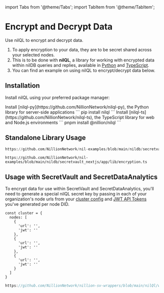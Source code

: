 import Tabs from '@theme/Tabs';
import TabItem from '@theme/TabItem';

# Encrypt and Decrypt Data

Use nilQL to encrypt and decrypt data.

1. To apply encryption to your data, they are to be secret shared across your selected nodes.
2. This is to be done with **nilQL**, a library for working with encrypted data within nilDB queries and replies, available in [Python](https://pypi.org/project/nilql/#description) and [TypeScript](https://www.npmjs.com/package/@nillion/nilql).
3. You can find an example on using nilQL to encrypt/decrypt data below.

## Installation

Install nilQL using your preferred package manager:

<Tabs>
  <TabItem value="python" label="Python">
  Install [nilql-py](https://github.com/NillionNetwork/nilql-py), the Python library for server-side applications
  ```
    pip install nilql
  ```
  </TabItem>
  <TabItem value="javascript" label="Javascript">
  Install [nilql-ts](https://github.com/NillionNetwork/nilql-ts), the TypeScript library for web and Node.js environments
  ```
    pnpm install @nillion/nilql
  ```
  </TabItem>
</Tabs>

## Standalone Library Usage

<Tabs>
  <TabItem value="python" label="Python">

```python reference showGithubLink
https://github.com/NillionNetwork/nil-examples/blob/main/nildb/secretvault_python/encryption.py
```

</TabItem> 
<TabItem value="typescript" label="TypeScript">

```tsx reference showGithubLink
https://github.com/NillionNetwork/nil-examples/blob/main/nildb/secretvault_nextjs/app/lib/encryption.ts
```

</TabItem>

</Tabs>

## Usage with SecretVault and SecretDataAnalytics

To encrypt data for use within SecretVault and SecretDataAnalytics, you'll need to generate a special nilQL secret key by passing in each of your organization's node urls from your [cluster config](/build/secretVault-secretDataAnalytics/access#store-your-organizations-credentials) and [JWT API Tokens](/build/secretVault-secretDataAnalytics/generate-tokens) you've generated per node DID.

```
const cluster = {
  nodes: [
    {
      'url': '',
      'jwt': ''
    },
    {
      'url': '',
      'jwt': ''
    },
    {
      'url': '',
      'jwt': ''
    }
  ]
}
```

```javascript reference showGithubLink
https://github.com/NillionNetwork/nillion-sv-wrappers/blob/main/nilQl/wrapper.js#L25-L27
```
